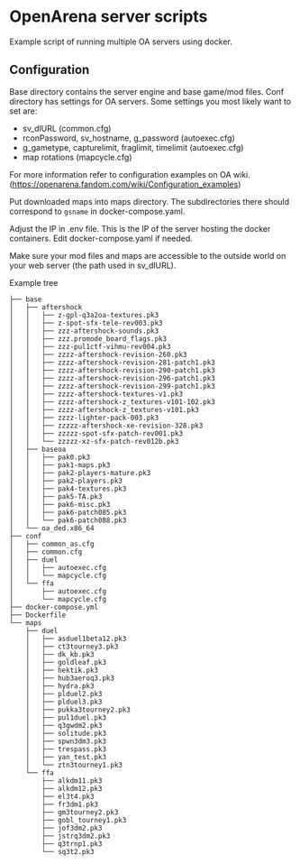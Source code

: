 # OpenArena server scripts

Example script of running multiple OA servers using docker.

## Configuration

Base directory contains the server engine and base game/mod files. Conf
directory has settings for OA servers. Some settings you most likely want to
set are:

- sv_dlURL (common.cfg)
- rconPassword, sv_hostname, g_password (autoexec.cfg)
- g_gametype, capturelimit, fraglimit, timelimit (autoexec.cfg)
- map rotations (mapcycle.cfg)

For more information refer to configuration examples on OA wiki.
(https://openarena.fandom.com/wiki/Configuration_examples)

Put downloaded maps into maps directory. The subdirectories there should
correspond to `gsname` in docker-compose.yaml.

Adjust the IP in .env file. This is the IP of the server hosting the docker
containers. Edit docker-compose.yaml if needed.

Make sure your mod files and maps are accessible to the outside world on your
web server (the path used in sv_dlURL).

Example tree

```
├── base
│   ├── aftershock
│   │   ├── z-gpl-q3a2oa-textures.pk3
│   │   ├── z-spot-sfx-tele-rev003.pk3
│   │   ├── zzz-aftershock-sounds.pk3
│   │   ├── zzz.promode_board_flags.pk3
│   │   ├── zzz-pul1ctf-vihmu-rev004.pk3
│   │   ├── zzzz-aftershock-revision-260.pk3
│   │   ├── zzzz-aftershock-revision-281-patch1.pk3
│   │   ├── zzzz-aftershock-revision-290-patch1.pk3
│   │   ├── zzzz-aftershock-revision-296-patch1.pk3
│   │   ├── zzzz-aftershock-revision-299-patch1.pk3
│   │   ├── zzzz-aftershock-textures-v1.pk3
│   │   ├── zzzz-aftershock-z_textures-v101-102.pk3
│   │   ├── zzzz-aftershock-z_textures-v101.pk3
│   │   ├── zzzz-lighter-pack-003.pk3
│   │   ├── zzzzz-aftershock-xe-revision-328.pk3
│   │   ├── zzzzz-spot-sfx-patch-rev001.pk3
│   │   └── zzzzz-xz-sfx-patch-rev012b.pk3
│   ├── baseoa
│   │   ├── pak0.pk3
│   │   ├── pak1-maps.pk3
│   │   ├── pak2-players-mature.pk3
│   │   ├── pak2-players.pk3
│   │   ├── pak4-textures.pk3
│   │   ├── pak5-TA.pk3
│   │   ├── pak6-misc.pk3
│   │   ├── pak6-patch085.pk3
│   │   └── pak6-patch088.pk3
│   └── oa_ded.x86_64
├── conf
│   ├── common_as.cfg
│   ├── common.cfg
│   ├── duel
│   │   ├── autoexec.cfg
│   │   └── mapcycle.cfg
│   └── ffa
│       ├── autoexec.cfg
│       └── mapcycle.cfg
├── docker-compose.yml
├── Dockerfile
└── maps
    ├── duel
    │   ├── asduel1beta12.pk3
    │   ├── ct3tourney3.pk3
    │   ├── dk_kb.pk3
    │   ├── goldleaf.pk3
    │   ├── hektik.pk3
    │   ├── hub3aeroq3.pk3
    │   ├── hydra.pk3
    │   ├── plduel2.pk3
    │   ├── plduel3.pk3
    │   ├── pukka3tourney2.pk3
    │   ├── pul1duel.pk3
    │   ├── q3gwdm2.pk3
    │   ├── solitude.pk3
    │   ├── spwn3dm3.pk3
    │   ├── trespass.pk3
    │   ├── yan_test.pk3
    │   └── ztn3tourney1.pk3
    └── ffa
        ├── alkdm11.pk3
        ├── alkdm12.pk3
        ├── el3t4.pk3
        ├── fr3dm1.pk3
        ├── gm3tourney2.pk3
        ├── gobl_tourney1.pk3
        ├── jof3dm2.pk3
        ├── jstrq3dm2.pk3
        ├── q3trnp1.pk3
        └── sq3t2.pk3
```
